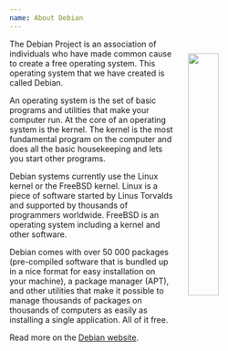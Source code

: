 ```yaml
---
name: About Debian
---
```

<img class="img-responsive" style="width:33%; float: right; padding: 5%;" src="https://upload.wikimedia.org/wikipedia/commons/thumb/4/4a/Debian-OpenLogo.svg/775px-Debian-OpenLogo.svg.png" alt="" />

The Debian Project is an association of individuals who have made common cause
to create a free operating system. This operating system that we have created is
called Debian.

An operating system is the set of basic programs and utilities that make your
computer run. At the core of an operating system is the kernel. The kernel is
the most fundamental program on the computer and does all the basic housekeeping
and lets you start other programs.

Debian systems currently use the Linux kernel or the FreeBSD kernel. Linux is a
piece of software started by Linus Torvalds and supported by thousands of
programmers worldwide. FreeBSD is an operating system including a kernel and
other software.

Debian comes with over 50 000 packages (pre-compiled software that is bundled up
in a nice format for easy installation on your machine), a package manager
(APT), and other utilities that make it possible to manage thousands of packages
on thousands of computers as easily as installing a single application. All of
it free.

Read more on the [Debian website](https://debian.org).
